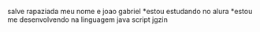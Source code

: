 salve rapaziada 
meu nome e joao gabriel
*estou estudando no alura
*estou me desenvolvendo na linguagem java script jgzin
